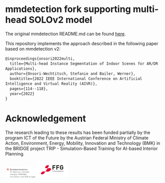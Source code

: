 # mmdetection fork supporting multi-head SOLOv2 model

The original mmdetection README.md can be found [here](README.md).

This repository implements the approach described in the following paper based on mmdetection v2:

```
@inproceedings{onsori2022multi,
  title={Multi-head Instance Segmentation of Indoor Scenes for AR/DR Applications},
  author={Onsori-Wechtitsch, Stefanie and Bailer, Werner},
  booktitle={2022 IEEE International Conference on Artificial Intelligence and Virtual Reality (AIVR)},
  pages={114--118},
  year={2022}
}
```


# Acknowledgement

The research leading to these results has been funded partially by the program ICT of the Future by the Austrian Federal Ministry of Climate Action, Environment, Energy, Mobility, Innovation and Technology (BMK) in the BRIDGE project TRIP - Simulation-Based Training for AI-based Interior Planning. 

<img src="img/BMK_Logo_srgb.png" width="100"><img src="img/FFG_Logo_DE_RGB_1000px.png" width="100">
